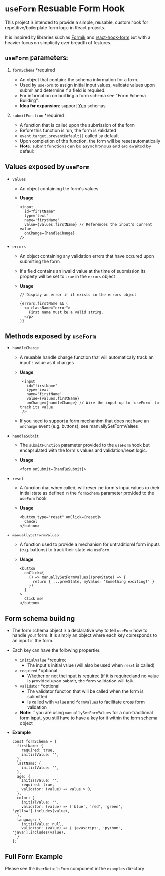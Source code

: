 # `useForm` Resuable Form Hook

This project is intended to provide a simple, reusable, custom hook for repetitive/boilerplate form logic in React projects.

It is inspired by libraries such as [Formik](https://www.npmjs.com/package/formik) and [react-hook-form](https://www.npmjs.com/package/react-hook-form) but with a heavier focus on simplicity over breadth of features.

## `useForm` parameters:

1. `formSchema` \*required
   - An object that contains the schema information for a form.
   - Used by `useForm` to assign initial input values, validate values upon submit and determine if a field is required.
   - For information on building a form schema see "Form Schema Building".
   - **Idea for expansion**: support [Yup](https://www.npmjs.com/package/yup) schemas


2. `submitFunction` \*required
   - A function that is called upon the submission of the form
   - Before this function is run, the form is validated
   - `event.target.preventDefault()` called by default
   - Upon completion of this function, the form will be reset automatically
   - **Note**: submit functions can be asynchronous and are awaited by default

## Values exposed by `useForm`

- `values`
  - An object containing the form's values
  - **Usage**

        <input
          id="firstName"
          type='text'
          name='firstName'
          value={values.firstName} // References the input's current value
          onChange={handleChange}
        />

- `errors`
  - An object containing any validation errors that have occured upon submitting the form
  - If a field contains an invalid value at the time of submission its property will be set to `true` in the `errors` object
  - **Usage**

        // Display an error if it exists in the errors object
        
        {errors.firstName && (
          <p className="error">
            First name must be a valid string.
          </p>
        )}

## Methods exposed by `useForm`

- `handleChange`
  - A reusable handle change function that will automatically track an input's value as it changes 
  - **Usage**

         <input
           id="firstName"
           type='text'
           name='firstName'
           value={values.firstName}
           onChange={handleChange} // Wire the input up to `useForm` to track its value
         />

  - If you need to support a form mechanism that does not have an `onChange` event (e.g. buttons), see manuallySetFormValues
  
- `handleSubmit`
  
  - The `submitFunction` parameter provided to the `useForm` hook but encapsulated with the form's values and validation/reset logic. 
  - **Usage**
      
        <form onSubmit={handleSubmit}>

- `reset`
  - A function that when called, will reset the form's input values to their initial state as defined in the `formSchema` parameter provided to the `useForm` hook 
  
  - **Usage**

        <button type="reset" onClick={reset}>
          Cancel
        </button>

- `manuallySetFormValues`
  - A function used to provide a mechanism for untraditional form inputs (e.g. buttons) to track their state via `useForm`
  - **Usage**

        <button
          onClick={
            () => manuallySetFormValues((prevState) => {
              return { ...prevState, myValue: 'Something exciting!' }
            })
          } 
        >
          Click me!
        </button>

## Form schema building

- The form schema object is a declarative way to tell `useForm` how to handle your form. It is simply an object where each key corresponds to an input in the form.

- Each key can have the following properties
  - `initialValue` \*required
    - The input's initial value (will also be used when `reset` is called)
  - `required` \*optional
    - Whether or not the input is required (if it is required and no value is provided upon submit, the form validation will fail)
  - `validator` \*optional
    - The validator function that will be called when the form is submitted
    - Is called with `value` and `formValues` to facilitate cross form validation
  - **Note**: If you are using `manuallySetFormValues` for a non-traditional form input, you still have to have a key for it within the form schema object.

- **Example**

      const formSchema = {
        firstName: {
          required: true,
          initialValue: '',
        },
        lastName: {
          initialValue: '',
        },
        age: {
          initialValue: '',
          required: true,
          validator: (value) => value > 0,
        },
        color: {
          initialValue: '',
          validator: (value) => ['blue', 'red', 'green', 'yellow'].includes(value),
        },
        language: {
          initialValue: null,
          validator: (value) => ['javascript', 'python', 'java'].includes(value),
        }
      };

## Full Form Example
Please see the `UserDetailsForm` component in the `examples` directory
